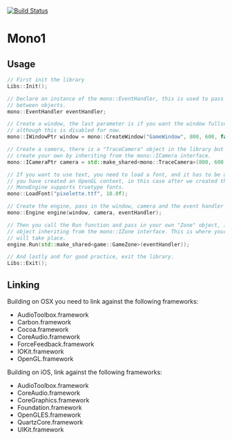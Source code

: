 [![Build Status](https://travis-ci.org/Niblitlvl50/Mono1.svg?branch=master)](https://travis-ci.org/Niblitlvl50/Mono1)

Mono1
=====

## Usage

```C++
// First init the library
Libs::Init();

// Declare an instance of the mono::EventHandler, this is used to pass events
// between objects.
mono::EventHandler eventHandler;

// Create a window, the last parameter is if you want the window fullscreen or not,
// although this is disabled for now.
mono::IWindowPtr window = mono::CreateWindow("GameWindow", 800, 600, false);

// Create a camera, there is a "TraceCamera" object in the library but you can
// create your own by inheriting from the mono::ICamera interface.
mono::ICameraPtr camera = std::make_shared<mono::TraceCamera>(800, 600, eventHandler);

// If you want to use text, you need to load a font, and it has to be done after
// you have created an OpenGL context, in this case after we created the window.
// MonoEngine supports truetype fonts.
mono::LoadFont("pixelette.ttf", 10.0f);

// Create the engine, pass in the window, camera and the event handler
mono::Engine engine(window, camera, eventHandler);

// Then you call the Run function and pass in your own "Zone" object, it's an
// object inheriting from the mono::IZone interface. This is where your game
// will take place.
engine.Run(std::make_shared<game::GameZone>(eventHandler));

// And lastly and for good practice, exit the library.
Libs::Exit();
```

## Linking

Building on OSX you need to link against the following frameworks:

* AudioToolbox.framework
* Carbon.framework
* Cocoa.framework
* CoreAudio.framework
* ForceFeedback.framework
* IOKit.framework
* OpenGL.framework

Building on iOS, link against the following frameworks:

* AudioToolbox.framework
* CoreAudio.framework
* CoreGraphics.framework
* Foundation.framework
* OpenGLES.framework
* QuartzCore.framework
* UIKit.framework
